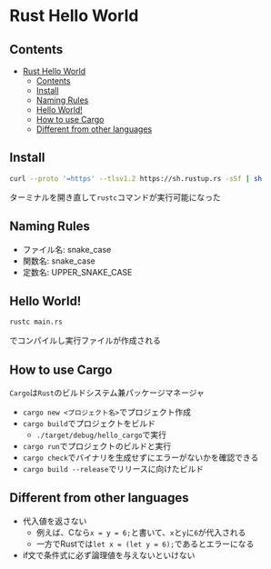 # Rust Hello World

## Contents

- [Rust Hello World](#rust-hello-world)
  - [Contents](#contents)
  - [Install](#install)
  - [Naming Rules](#naming-rules)
  - [Hello World!](#hello-world)
  - [How to use Cargo](#how-to-use-cargo)
  - [Different from other languages](#different-from-other-languages)

## Install

```bash
curl --proto '=https' --tlsv1.2 https://sh.rustup.rs -sSf | sh
```

ターミナルを開き直して``rustc``コマンドが実行可能になった

## Naming Rules

- ファイル名: snake_case
- 関数名: snake_case
- 定数名: UPPER_SNAKE_CASE

## Hello World!

```bash
rustc main.rs
```

でコンパイルし実行ファイルが作成される

## How to use Cargo

``Cargo``は``Rust``のビルドシステム兼パッケージマネージャ

- ``cargo new <プロジェクト名>``でプロジェクト作成
- ``cargo build``でプロジェクトをビルド
  - ``./target/debug/hello_cargo``で実行
- ``cargo run``でプロジェクトのビルドと実行
- ``cargo check``でバイナリを生成せずにエラーがないかを確認できる
- ``cargo build --release``でリリースに向けたビルド

## Different from other languages

- 代入値を返さない
  - 例えば、Cなら``x = y = 6;``と書いて、``x``と``y``に``6``が代入される
  - 一方でRustでは``let x = (let y = 6);``であるとエラーになる
- if文で条件式に必ず論理値を与えないといけない
